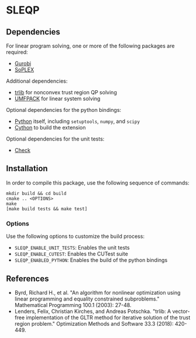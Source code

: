 # SLEQP

## Dependencies

For linear program solving, one or more of the following packages are required:
* [Gurobi](https://www.gurobi.com/)
* [SoPLEX](https://soplex.zib.de/)

Additional dependencies:
* [trlib](https://github.com/felixlen/trlib) for nonconvex trust region QP solving
* [UMFPACK](http://faculty.cse.tamu.edu/davis/suitesparse.html) for linear system solving

Optional dependencies for the python bindings:
* [Python](https://www.python.org/) itself, including `setuptools`, `numpy`, and `scipy`
* [Cython](https://cython.org/) to build the extension

Optional dependencies for the unit tests:
*  [Check](https://libcheck.github.io/check/)

## Installation

In order to compile this package, use the following sequence of commands:

```
mkdir build && cd build
cmake .. <OPTIONS>
make
[make build tests && make test]
```

### Options

Use the following options to customize the build process:

* `SLEQP_ENABLE_UNIT_TESTS`: Enables the unit tests
* `SLEQP_ENABLE_CUTEST`: Enables the CUTest suite
* `SLEQP_ENABLED_PYTHON`: Enables the build of the python bindings

## References

* Byrd, Richard H., et al. "An algorithm for nonlinear optimization using linear programming and equality constrained subproblems." Mathematical Programming 100.1 (2003): 27-48.
* Lenders, Felix, Christian Kirches, and Andreas Potschka. "trlib: A vector-free implementation of the GLTR method for iterative solution of the trust region problem." Optimization Methods and Software 33.3 (2018): 420-449.

